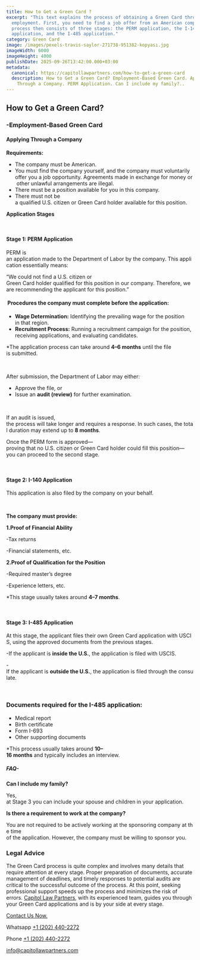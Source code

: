 ```yaml
---
title: How to Get a Green Card ?
excerpt: "This text explains the process of obtaining a Green Card through
  employment. First, you need to find a job offer from an American company. The
  process then consists of three stages: the PERM application, the I-140
  application, and the I-485 application."
category: Green Card
image: /images/pexels-travis-saylor-271738-951382-kopyası.jpg
imageWidth: 6000
imageHeight: 4000
publishDate: 2025-09-26T13:42:00.000+03:00
metadata:
  canonical: https://capitollawpartners.com/how-to-get-a-green-card
  description: How to Get a Green Card? Employment-Based Green Card. Applying
    Through a Company. PERM Application. Can I include my family?..
---
```

## **How to Get a Green Card?**

### **\-Employment-Based Green Card** 

#### **Applying Through a Company** 

**Requirements:** 

* The company must be American. 
* You must find the company yourself, and the company must voluntarily offer you a job opportunity. Agreements made in exchange for money or other unlawful arrangements are illegal. 
* There must be a position available for you in this company. 
* There must not be a qualified U.S. citizen or Green Card holder available for this position. 

**Application Stages** 

 

#### **Stage 1: PERM Application** 

PERM is an application made to the Department of Labor by the company. This application essentially means: 

“We could not find a U.S. citizen or Green Card holder qualified for this position in our company. Therefore, we are recommending the applicant for this position.” 

####  **Procedures the company must complete before the application:** 

* **Wage Determination:** Identifying the prevailing wage for the position in that region. 
* **Recruitment Process:** Running a recruitment campaign for the position, receiving applications, and evaluating candidates. 

\*The application process can take around **4–6 months** until the file is submitted. 

 

After submission, the Department of Labor may either: 

* Approve the file, or 
* Issue an **audit (review)** for further examination. 

 

If an audit is issued, the process will take longer and requires a response. In such cases, the total duration may extend up to **8 months**. 

Once the PERM form is approved—proving that no U.S. citizen or Green Card holder could fill this position—you can proceed to the second stage. 

 

#### **Stage 2: I-140 Application** 

This application is also filed by the company on your behalf. 

 

**The company must provide:** 

**1.Proof of Financial Ability** 

\-Tax returns 

\-Financial statements, etc. 

**2.Proof of Qualification for the Position** 

\-Required master’s degree 

\-Experience letters, etc. 

\*This stage usually takes around **4–7 months**. 

 

#### **Stage 3: I-485 Application** 

At this stage, the applicant files their own Green Card application with USCIS, using the approved documents from the previous stages. 

\-If the applicant is **inside the U.S.**, the application is filed with USCIS. 

\-If the applicant is **outside the U.S.**, the application is filed through the consulate. 

 

### **Documents required for the I-485 application:** 

* Medical report 
* Birth certificate 
* Form I-693 
* Other supporting documents 

\*This process usually takes around **10–16 months** and typically includes an interview. 

##### FAQ-

**Can I include my family?**

Yes, at Stage 3 you can include your spouse and children in your application. 

**Is there a requirement to work at the company?**

You are not required to be actively working at the sponsoring company at the time of the application. However, the company must be willing to sponsor you. 

### Legal Advice

The Green Card process is quite complex and involves many details that require attention at every stage. Proper preparation of documents, accurate management of deadlines, and timely responses to potential audits are critical to the successful outcome of the process. At this point, seeking professional support speeds up the process and minimizes the risk of errors. [Capitol Law Partners](https://capitollawpartners.com/), with its experienced team, guides you through your Green Card applications and is by your side at every stage. 

[Contact Us Now.](https://capitollawpartners.com/contact)

[](https://api.whatsapp.com/send/?phone=12024402272&text&type=phone_number&app_absent=0)Whatsapp [+1 (202) 440-2272](https://api.whatsapp.com/send/?phone=12024402272&text&type=phone_number&app_absent=0)

[](https://api.whatsapp.com/send/?phone=12024402272&text&type=phone_number&app_absent=0)Phone [+1 (202) 440-2272](tel:+12024402272)

[info@capitollawpartners.com](mailto:info@capitollawpartners.com)

[](tel:+12024402272)
